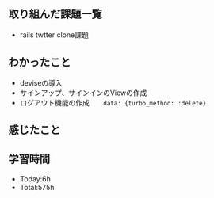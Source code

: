 ## 取り組んだ課題一覧
- rails twtter clone課題
## わかったこと
- deviseの導入
- サインアップ、サインインのViewの作成
- ログアウト機能の作成　　`data: {turbo_method: :delete}`
## 感じたこと
## 学習時間
- Today:6h
- Total:575h
